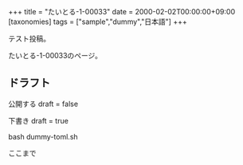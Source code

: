 +++
title = "たいとる-1-00033"
date = 2000-02-02T00:00:00+09:00
[taxonomies]
tags = ["sample","dummy","日本語"]
+++

テスト投稿。

たいとる-1-00033のページ。


## ドラフト

公開する
draft = false

下書き
draft = true

bash dummy-toml.sh

ここまで

